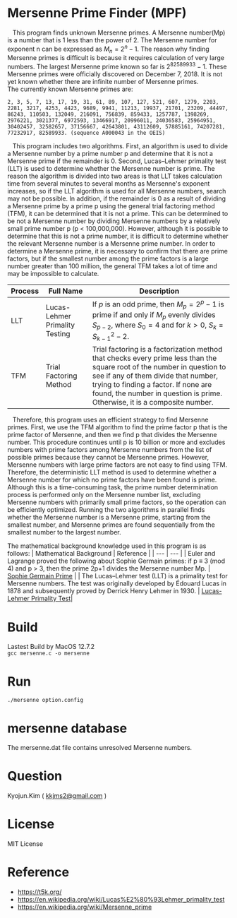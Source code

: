 # Mersenne Prime Finder (MPF)

&nbsp;&nbsp;&nbsp;This program finds unknown Mersenne primes. A Mersenne number(Mp) is a number that is 1 less than the power of 2. The Mersenne number for exponent n can be expressed as $M_n = 2^n - 1$. The reason why finding Mersenne primes is difficult is because it requires calculation of very large numbers. The largest Mersenne prime known so far is $2^{82589933} - 1$. These Mersenne primes were officially discovered on December 7, 2018. It is not yet known whether there are infinite number of Mersenne primes.<br>
The currently known Mersenne primes are:

```2, 3, 5, 7, 13, 17, 19, 31, 61, 89, 107, 127, 521, 607, 1279, 2203, 2281, 3217, 4253, 4423, 9689, 9941, 11213, 19937, 21701, 23209, 44497, 86243, 110503, 132049, 216091, 756839, 859433, 1257787, 1398269, 2976221, 3021377, 6972593, 13466917, 20996011, 24036583, 25964951, 30402457, 32582657, 37156667, 42643801, 43112609, 57885161, 74207281, 77232917, 82589933. (sequence A000043 in the OEIS)```

&nbsp;&nbsp;&nbsp;This program includes two algorithms. First, an algorithm is used to divide a Mersenne number by a prime number p and determine that it is not a Mersenne prime if the remainder is 0. Second, Lucas–Lehmer primality test (LLT) is used to determine whether the Mersenne number is prime. The reason the algorithm is divided into two areas is that LLT takes calculation time from several minutes to several months as Mersenne's exponent increases, so if the LLT algorithm is used for all Mersenne numbers, search may not be possible. In addition, if the remainder is 0 as a result of dividing a Mersenne prime by a prime p using the general trial factoring method (TFM), it can be determined that it is not a prime. This can be determined to be not a Mersenne number by dividing Mersenne numbers by a relatively small prime number p (p < 100,000,000). However, although it is possible to determine that this is not a prime number, it is difficult to determine whether the relevant Mersenne number is a Mersenne prime number. In order to determine a Mersenne prime, it is necessary to confirm that there are prime factors, but if the smallest number among the prime factors is a large number greater than 100 million, the general TFM takes a lot of time and may be impossible to calculate.<br>

| Process | Full Name |Description |
| --- |  --- | --- |
| LLT | Lucas-Lehmer Primality Testing |If $p$ is an odd prime, then $M_p = 2^p -1$ is prime if and only if $M_p$ evenly divides $S_{p-2}$, where $S_0 = 4$ and for $k > 0$, $S_k = S^{2}_{k-1} -2$.|
| TFM | Trial Factoring Method |Trial factoring is a factorization method that checks every prime less than the square root of the number in question to see if any of them divide that number, trying to finding a factor. If none are found, the number in question is prime. Otherwise, it is a composite number.|

&nbsp;&nbsp;&nbsp;Therefore, this program uses an efficient strategy to find Mersenne primes. First, we use the TFM algorithm to find the prime factor p that is the prime factor of Mersenne, and then we find p that divides the Mersenne number. This procedure continues until p is 10 billion or more and excludes numbers with prime factors among Mersenne numbers from the list of possible primes because they cannot be Mersenne primes. However, Mersenne numbers with large prime factors are not easy to find using TFM. Therefore, the deterministic LLT method is used to determine whether a Mersenne number for which no prime factors have been found is prime. Although this is a time-consuming task, the prime number determination process is performed only on the Mersenne number list, excluding Mersenne numbers with primarily small prime factors, so the operation can be efficiently optimized. Running the two algorithms in parallel finds whether the Mersenne number is a Mersenne prime, starting from the smallest number, and Mersenne primes are found sequentially from the smallest number to the largest number.<br>

The mathematical background knowledge used in this program is as follows:
| Mathematical Background | Reference |
| --- | --- |
| Euler and Lagrange proved the following about Sophie Germain primes: if p ≡ 3 (mod 4) and p > 3, then the prime 2p+1 divides the Mersenne number Mp.  | <a href="https://t5k.org/glossary/page.php?sort=SophieGermainPrime">Sophie Germain Prime</a> |
| The Lucas–Lehmer test (LLT) is a primality test for Mersenne numbers. The test was originally developed by Édouard Lucas in 1878 and subsequently proved by Derrick Henry Lehmer in 1930. | <a href=https://en.wikipedia.org/wiki/Lucas%E2%80%93Lehmer_primality_test>Lucas-Lehmer Primality Test</a>|

# Build
 Lastest Build by MacOS 12.7.2<br>
 ```gcc mersenne.c -o mersenne```

# Run
```./mersenne option.config```
  
# mersenne database
  The mersenne.dat file contains unresolved Mersenne numbers.

# Question
 Kyojun.Kim ( kkjms2@gmail.com )

# License
  MIT License

# Reference
- https://t5k.org/
- https://en.wikipedia.org/wiki/Lucas%E2%80%93Lehmer_primality_test
- https://en.wikipedia.org/wiki/Mersenne_prime
